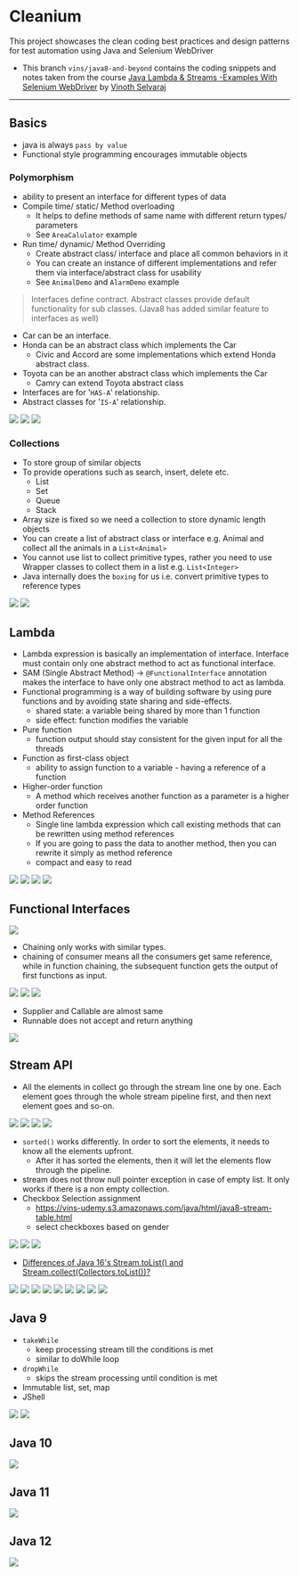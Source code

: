 # Cleanium

This project showcases the clean coding best practices and design patterns for test automation using Java and Selenium
WebDriver

* This branch `vins/java8-and-beyond` contains the coding snippets and notes taken from
  the
  course [Java Lambda & Streams -Examples With Selenium WebDriver](https://www.udemy.com/course/java-8-and-beyond-for-testers)
  by [Vinoth Selvaraj](https://www.vinsguru.com/vinoth-selvaraj/)

---

## Basics

* java is always `pass by value`
* Functional style programming encourages immutable objects

### Polymorphism

* ability to present an interface for different types of data
* Compile time/ static/ Method overloading
    * It helps to define methods of same name with different return types/ parameters
    * See `AreaCalulator` example
* Run time/ dynamic/ Method Overriding
    * Create abstract class/ interface and place all common behaviors in it
    * You can create an instance of different implementations and refer them via interface/abstract class for usability
    * See `AnimalDemo` and `AlarmDemo` example

> Interfaces define contract. Abstract classes provide default functionality for sub classes. (Java8 has added similar
> feature to interfaces as
> well)

* Car can be an interface.
* Honda can be an abstract class which implements the Car
    * Civic and Accord are some implementations which extend Honda abstract class.
* Toyota can be an another abstract class which implements the Car
    * Camry can extend Toyota abstract class
* Interfaces are for '`HAS-A`' relationship.
* Abstract classes for '`IS-A`' relationship.

<img src="doc/poly.PNG">

<img src="doc/poly-runtime.PNG">

<img src="doc/abstract-class-interface.PNG">

### Collections

* To store group of similar objects
* To provide operations such as search, insert, delete etc.
    * List
    * Set
    * Queue
    * Stack
* Array size is fixed so we need a collection to store dynamic length objects
* You can create a list of abstract class or interface e.g. Animal and collect all the animals in a `List<Animal>`
* You cannot use list to collect primitive types, rather you need to use Wrapper classes to collect them in a
  list e.g. `List<Integer>`
* Java internally does the `boxing` for us i.e. convert primitive types to reference types

<img src="doc/types.PNG">

<img src="doc/poly-summary.PNG">

## Lambda

* Lambda expression is basically an implementation of interface. Interface must contain only one abstract method to act
  as functional interface.
* SAM (Single Abstract Method) -> `@FunctionalInterface` annotation makes the interface to have only one abstract method
  to act as lambda.
* Functional programming is a way of building software by using pure functions and by avoiding state sharing and
  side-effects.
    * shared state: a variable being shared by more than 1 function
    * side effect: function modifies the variable
* Pure function
    * function output should stay consistent for the given input for all the threads
* Function as first-class object
    * ability to assign function to a variable - having a reference of a function
* Higher-order function
    * A method which receives another function as a parameter is a higher order function
* Method References
    * Single line lambda expression which call existing methods that can be rewritten using method references
    * If you are going to pass the data to another method, then you can rewrite it simply as method reference
    * compact and easy to read

<img src="doc/method-ref.PNG">

<img src="doc/lambdas.PNG">

<img src="doc/lambdas-best-practice.PNG">

<img src="doc/assignment-lambda.PNG">

## Functional Interfaces

<img src="doc/functional-interfaces.PNG">

* Chaining only works with similar types.
* chaining of consumer means all the consumers get same reference, while in function chaining, the subsequent function
  gets the output of first functions as input.

<img src="doc/tri-consumer.PNG">

<img src="doc/consumer-ref.PNG">

<img src="doc/fun-ref.PNG">

* Supplier and Callable are almost same
* Runnable does not accept and return anything

<img src="doc/assignment-funinterfaces.PNG">

## Stream API

* All the elements in collect go through the stream line one by one. Each element goes through the whole stream pipeline
  first, and then next element goes and so-on.

<img src="doc/streams-intro.PNG">

<img src="doc/stream-how-it-works.PNG">

<img src="doc/stream-ops.PNG">

<img src="doc/stream-intermediate-ops.PNG">

* `sorted()` works differently. In order to sort the elements, it needs to know all the elements upfront.
    * After it has sorted the elements, then it will let the elements flow through the pipeline.
* stream does not throw null pointer exception in case of empty list. It only works if there is a non empty collection.
* Checkbox Selection assignment
    * https://vins-udemy.s3.amazonaws.com/java/html/java8-stream-table.html
    * select checkboxes based on gender

<img src="doc/stream-flatmap.PNG">

<img src="doc/stream-terminal-ops.PNG">

<img src="doc/stream-collect.PNG">

* [Differences of Java 16's Stream.toList() and Stream.collect(Collectors.toList())?](https://stackoverflow.com/questions/65969919/differences-of-java-16s-stream-tolist-and-stream-collectcollectors-tolist)

<img src="doc/stream-parallel.PNG">

<img src="doc/stream-source.PNG">

<img src="doc/comparator.PNG">

<img src="doc/streams-primitive.PNG">

<img src="doc/stream-summary.PNG">

<img src="doc/stream-intermediate-ops-summary.PNG">

<img src="doc/stream-terminal-ops-summary.PNG">

<img src="doc/stream-comparator-summary.PNG">

<img src="doc/stream-source-summary.PNG">

## Java 9

* `takeWhile` 
  * keep processing stream till the conditions is met
  * similar to doWhile loop
* `dropWhile`
  * skips the stream processing until condition is met
* Immutable list, set, map
* JShell

<img src="doc/java9-stream.PNG">

<img src="doc/java9-collection.PNG">

## Java 10

<img src="doc/java10-summary.PNG">

## Java 11

<img src="doc/java11.PNG">

## Java 12

<img src="doc/java12.PNG">




